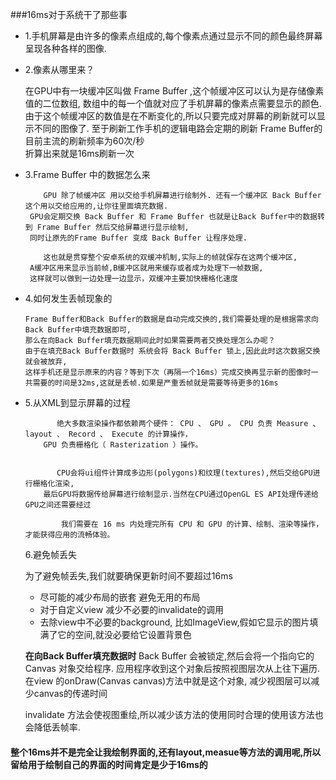 ###16ms对于系统干了那些事


- 1.手机屏幕是由许多的像素点组成的,每个像素点通过显示不同的颜色最终屏幕呈现各种各样的图像.

- 2.像素从哪里来？
    
    在GPU中有一块缓冲区叫做 Frame Buffer ,这个帧缓冲区可以认为是存储像素值的二位数组, 
    数组中的每一个值就对应了手机屏幕的像素点需要显示的颜色.
    由于这个帧缓冲区的数值是在不断变化的,所以只要完成对屏幕的刷新就可以显示不同的图像了. 
    至于刷新工作手机的逻辑电路会定期的刷新 Frame Buffer的 目前主流的刷新频率为60次/秒  
    折算出来就是16ms刷新一次

- 3.Frame Buffer 中的数据怎么来
  
          GPU 除了帧缓冲区 用以交给手机屏幕进行绘制外. 还有一个缓冲区 Back Buffer 这个用以交给应用的,让你往里面填充数据.
       GPU会定期交换 Back Buffer 和 Frame Buffer 也就是让Back Buffer中的数据转到 Frame Buffer 然后交给屏幕进行显示绘制,
       同时让原先的Frame Buffer 变成 Back Buffer 让程序处理. 

          这也就是贯穿整个安卓系统的双缓冲机制,实际上的帧就保存在这两个缓冲区,
       A缓冲区用来显示当前帧,B缓冲区就用来缓存或者成为处理下一帧数据,
       这样就可以做到一边处理一边显示，双缓冲主要加快栅格化速度
      
- 4.如何发生丢帧现象的
  
      Frame Buffer和Back Buffer的数据是自动完成交换的,我们需要处理的是根据需求向 Back Buffer中填充数据即可,
      那么在向Back Buffer填充数据期间此时如果需要两者交换处理怎么办呢？
      由于在填充Back Buffer数据时 系统会将 Back Buffer 锁上,因此此时这次数据交换就会被放弃,
      这样手机还是显示原来的内容？等到下次（再隔一个16ms）完成交换再显示新的图像时一共需要的时间是32ms,这就是丢帧.如果是严重丢帧就是需要等待更多的16ms
  
- 5.从XML到显示屏幕的过程

             绝大多数渲染操作都依赖两个硬件： CPU 、 GPU 。 CPU 负责 Measure 、 layout 、 Record 、 Execute 的计算操作，
          GPU 负责栅格化（ Rasterization ）操作。 


             CPU会将ui组件计算成多边形(polygons)和纹理(textures),然后交给GPU进行栅格化渲染,
          最后GPU将数据传给屏幕进行绘制显示.当然在CPU通过OpenGL ES API处理传递给 GPU之间还需要经过
     
              我们需要在 16 ms 内处理完所有 CPU 和 GPU 的计算、绘制、渲染等操作，才能获得应用的流畅体验。
  6.避免帧丢失
  
     为了避免帧丢失,我们就要确保更新时间不要超过16ms
  
     -  尽可能的减少布局的嵌套 避免无用的布局
     -  对于自定义view 减少不必要的invalidate的调用
     -  去除view中不必要的background, 比如ImageView,假如它显示的图片填满了它的空间,就没必要给它设置背景色
     
  **在向Back Buffer填充数据时** Back Buffer 会被锁定,然后会将一个指向它的 Canvas 对象交给程序.
  应用程序收到这个对象后按照视图层次从上往下遍历. 在view 的onDraw(Canvas canvas)方法中就是这个对象,
  减少视图层可以减少canvas的传递时间
  
  invalidate 方法会使视图重绘,所以减少该方法的使用同时合理的使用该方法也会降低丢帧率.
  
  
#### 整个16ms并不是完全让我绘制界面的,还有layout,measue等方法的调用呢,所以留给用于绘制自己的界面的时间肯定是少于16ms的